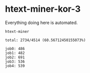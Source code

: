 # htext-miner-kor-3

Everything doing here is automated.

```
htext-miner

total: 2734/4514 (60.56712450155073%)

job0: 486
job1: 482
job2: 691
job3: 536
job4: 539
```